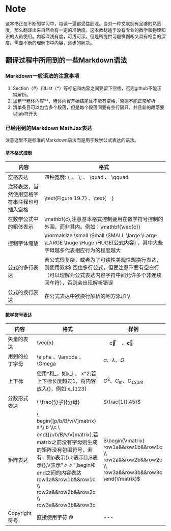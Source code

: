 # Note
这本书正在不断的学习中，每读一遍都受益匪浅。当对一种文献拥有足够的熟悉度，那么翻译出来自然会有一定的准确度。这本教材适于没有专业的数学和物理知识的人员使用。内容深浅有度，可浅可深。但是所提供习题样例却又具有相当的深度。需要不断的理解书中内容，逐步的解决。

## 翻译过程中所用到的一些Markdown语法

### Markdown一般语法的注意事项
1. Section（#）和List（*）等标记和内容之间要留下空格，否则github不能正常解析。
2. 加粗\*\*粗体内容\*\*，粗体内容开始结尾处不能有空格，否则不能正常解析
3. 清单条目可以包含多个段落，但是每个段落间要有空行隔开，并且新的段落要以tab符开头 

### 已经用到的Markdown MathJax表达
注意这里不是标准的Markdown语法而是用于数学公式表达的语法。

#### 基本格式控制

| 内容 | 格式 |
| --- | --- |
| 空格表达 |四种宽度: \\,  、 \\;  、 \\quad  、 \\qquad |
| 注释表达，当然使用空格字符串注释也可插入空格 | \\text{Figure 19.7} 、\\text{    } |
| 在数学公式中的粗体表示 | \\mathbf{c},注意基本格式控制要用在数学符号控制的外围，而非其内。例如：\\mathbf{\vec{c}} |
| 控制字体缩放 | \\normalsize \\small \\Small \\SMALL \\large \\Large \\LARGE \huge \Huge \HUGE{公式内容} ，其中大些字母越多代表相应行为的程度越大|
| 公式的多行表达 | 若公式很复杂，或者为了可读性美观性想换行表达，则使用双\$\$ 围住多行公式，但要注意不要有空白行（可以理解为公式表达内容字符中间允许多个非连续回车符），否则会出现解析错误 |
| 公式的换行表达 | 在公式表达中欲换行解析的地方添加 \\\\ |


#### 数学符号表达

| 内容 | 格式 |  样例  |
| --- | --- | --- |
| 矢量的表达 | \\vec{x} |  $\quad \vec{c} \quad 、 \mathbf{\vec{c}}$  |
| 用到的拉丁字母 | \\alpha 、\\lambda 、\\Omega | $\alpha 、 \lambda 、 \Omega$ |
| 上下标 | 使用\^和\_，如x\_i 、 x\^2;若上下标长度超过1，将内容放入{}，例如 x_{123} | $C^2 、 C_m 、 C_{123m}$  |
| 分数形式表达 |\ \frac{分子}{分母} | $\frac{1}{.45}$ |
| 矩阵表达 |\\ begin\{[p/b/B/v/V]matrix\} a \\\\ b \\\\c \\ end\{[p/b/B/v/V]matrix\},若matrix之前没有字母则生成的矩阵没有包围符号，若有，则p表示(),b表示[],B表示{},V表示"∥∥",begin和end之间的内容表达 row1a&&row1b&&row1c \\\\ row2a&&row2b&&row2c \\\\ row3a&&row3b&&row3c | $\begin{Vmatrix} row1a&&row1b&&row1c \\ row2a&&row2b&&row2c \\ row3a&&row3b&&row3c \end{Vmatrix}$ |
| Copyright符号 | 直接使用字符 ©️ | --- |








